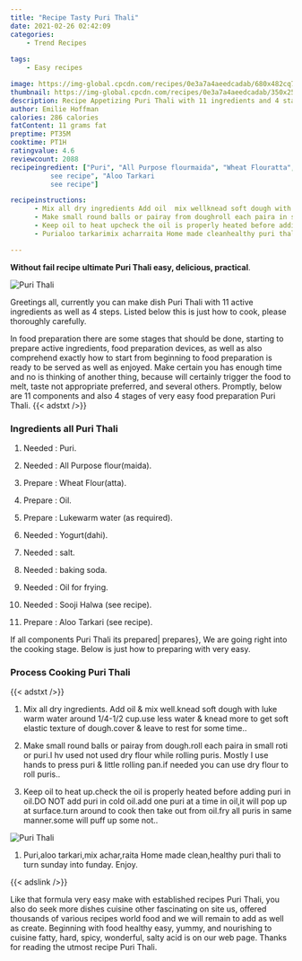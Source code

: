 ```yaml
---
title: "Recipe Tasty Puri Thali"
date: 2021-02-26 02:42:09
categories:
    - Trend Recipes
    
tags:
    - Easy recipes

image: https://img-global.cpcdn.com/recipes/0e3a7a4aeedcadab/680x482cq70/puri-thali-recipe-main-photo.jpg
thumbnail: https://img-global.cpcdn.com/recipes/0e3a7a4aeedcadab/350x250cq70/puri-thali-recipe-main-photo.jpg
description: Recipe Appetizing Puri Thali with 11 ingredients and 4 stages of easy cooking.
author: Emilie Hoffman
calories: 286 calories
fatContent: 11 grams fat
preptime: PT35M
cooktime: PT1H
ratingvalue: 4.6
reviewcount: 2088
recipeingredient: ["Puri", "All Purpose flourmaida", "Wheat Flouratta", "Oil", "Lukewarm water as required", "Yogurtdahi", "salt", "baking soda", "Oil for frying", "Sooji Halwa
          see recipe", "Aloo Tarkari
          see recipe"]

recipeinstructions: 
      - Mix all dry ingredients Add oil  mix wellknead soft dough with luke warm water around 1412 cupuse less water  knead more to get soft elastic texture of doughcover  leave to rest for some time 
      - Make small round balls or pairay from doughroll each paira in small roti or puriI hv used not used dry flour while rolling puris Mostly I use hands to press puri  little rolling panif needed you can use dry flour to roll puris 
      - Keep oil to heat upcheck the oil is properly heated before adding puri in oilDO NOT add puri in cold oiladd one puri at a time in oilit will pop up at surfaceturn around to cook then take out from oilfry all puris in same mannersome will puff up some not 
      - Purialoo tarkarimix acharraita Home made cleanhealthy puri thali to turn sunday into funday Enjoy

---
```




**Without fail recipe ultimate Puri Thali easy, delicious, practical**. 


![Puri Thali](https://img-global.cpcdn.com/recipes/0e3a7a4aeedcadab/680x482cq70/puri-thali-recipe-main-photo.jpg "Puri Thali")




Greetings all, currently you can make dish Puri Thali with 11 active ingredients as well as 4 steps. Listed below this is just how to cook, please thoroughly carefully.

In food preparation there are some stages that should be done, starting to prepare active ingredients, food preparation devices, as well as also comprehend exactly how to start from beginning to food preparation is ready to be served as well as enjoyed. Make certain you has enough time and no is thinking of another thing, because will certainly trigger the food to melt, taste not appropriate preferred, and several others. Promptly, below are 11 components and also 4 stages of very easy food preparation Puri Thali.
{{< adstxt />}}

### Ingredients all Puri Thali


1. Needed  : Puri.

1. Needed  : All Purpose flour(maida).

1. Prepare  : Wheat Flour(atta).

1. Prepare  : Oil.

1. Prepare  : Lukewarm water (as required).

1. Needed  : Yogurt(dahi).

1. Needed  : salt.

1. Needed  : baking soda.

1. Needed  : Oil for frying.

1. Needed  : Sooji Halwa
          (see recipe).

1. Prepare  : Aloo Tarkari
          (see recipe).



If all components Puri Thali its prepared| prepares}, We are going right into the cooking stage. Below is just how to preparing with very easy.

### Process Cooking Puri Thali

{{< adstxt />}}


1. Mix all dry ingredients. Add oil &amp; mix well.knead soft dough with luke warm water around 1/4-1/2 cup.use less water &amp; knead more to get soft elastic texture of dough.cover &amp; leave to rest for some time..



1. Make small round balls or pairay from dough.roll each paira in small roti or puri.I hv used not used dry flour while rolling puris. Mostly I use hands to press puri &amp; little rolling pan.if needed you can use dry flour to roll puris..



1. Keep oil to heat up.check the oil is properly heated before adding puri in oil.DO NOT add puri in cold oil.add one puri at a time in oil,it will pop up at surface.turn around to cook then take out from oil.fry all puris in same manner.some will puff up some not..



![Puri Thali](//assets-global.cpcdn.com/assets/icons/button_play-2c75c40dde080a61004c1f40b05d8f140eaff45d7e9e6481dc71c63d2e7c4909.png" "Puri Thali")



1. Puri,aloo tarkari,mix achar,raita Home made clean,healthy puri thali to turn sunday into funday. Enjoy.





{{< adslink />}}

Like that formula very easy make with established recipes Puri Thali, you also do seek more dishes cuisine other fascinating on site us, offered thousands of various recipes world food and we will remain to add as well as create. Beginning with food healthy easy, yummy, and nourishing to cuisine fatty, hard, spicy, wonderful, salty acid is on our web page. Thanks for reading the utmost recipe Puri Thali.
